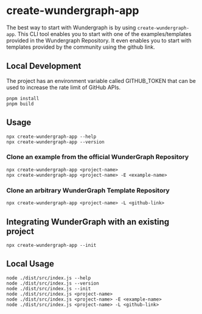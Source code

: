 # create-wundergraph-app

The best way to start with Wundergraph is by using `create-wundergraph-app`. This CLI tool enables you to start with one of the examples/templates provided in the Wundergraph Repository. It even enables you to start with templates provided by the community using the github link.

## Local Development

The project has an environment variable called GITHUB_TOKEN that can be used to increase the rate limit of GitHub APIs.

```shell
pnpm install
pnpm build
```

## Usage

```shell
npx create-wundergraph-app --help
npx create-wundergraph-app --version
```

### Clone an example from the official WunderGraph Repository

```shell
npx create-wundergraph-app <project-name>
npx create-wundergraph-app <project-name> -E <example-name>
```

### Clone an arbitrary WunderGraph Template Repository

```shell
npx create-wundergraph-app <project-name> -L <github-link>
```

## Integrating WunderGraph with an existing project

```shell
npx create-wundergraph-app --init
```

## Local Usage

```shell
node ./dist/src/index.js --help
node ./dist/src/index.js --version
node ./dist/src/index.js --init
node ./dist/src/index.js <project-name>
node ./dist/src/index.js <project-name> -E <example-name>
node ./dist/src/index.js <project-name> -L <github-link>
```
